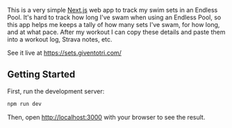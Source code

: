 This is a very simple [Next.js](https://nextjs.org) web app to track my swim sets in an Endless Pool. It's hard to track how long I've swam when using an Endless Pool, so this app helps me keeps a tally of how many sets I've swam, for how long, and at what pace. After my workout I can copy these details and paste them into a workout log, Strava notes, etc.

See it live at https://sets.giventotri.com/

## Getting Started

First, run the development server:

```bash
npm run dev
```

Then, open [http://localhost:3000](http://localhost:3000) with your browser to see the result.

